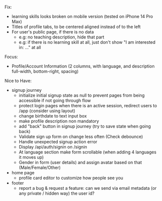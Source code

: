 Fix:

- learning skills looks broken on mobile version (tested on iPhone 14 Pro Max)
- Titles of profile tabs, to be centered aligned instead of to the left
- For user's public page, if there is no data
  - e.g: no teaching description, hide that part
  - e.g: if there is no learning skill at all, just don't show "I am interested in: ..." at all

Focus:

- Profile/Account Information (2 columns, with language, and description full-width, bottom-right, spacing)

Nice to Have:

- signup journey
  - initialize initial signup state as null to prevent pages from being accessible if not going through flow
  - protect login pages when there is an active session, redirect users to /app (consider using layout)
  - change birthdate to text input box
  - make profile description non mandatory
  - add "back" button in signup journey (try to save state when going back)
  - Validate sign up form on change less often (Check debounce)
  - Handle unexpected signup action error
  - Display /api/auth/signin on /signin
  - At language section make form scrollable (when adding 4 languages it moves up)
  - Gender in form (user details) and assign avatar based on that (Male/Female/Other)
- home page
  - profile card editor to customize how people see you
- footer
  - report a bug & request a feature: can we send via email metadata (or any private / hidden way) the user id?
